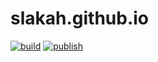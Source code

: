 # slakah.github.io

[![build](https://img.shields.io/github/workflow/status/slakah/slakah.github.io/Validate/main?label=build)](https://github.com/Slakah/slakah.github.io/actions?query=branch%3Amain+workflow%3AValidate)
[![publish](https://img.shields.io/github/workflow/status/slakah/slakah.github.io/Publish%20Site/main?label=publish)](https://github.com/Slakah/slakah.github.io/actions?query=branch%3Amain+workflow%3A%22Publish+Site%22)
